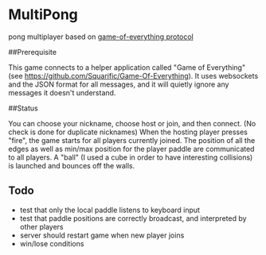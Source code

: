 # MultiPong
pong multiplayer based on [game-of-everything protocol](https://github.com/Squarific/Game-Of-Everything)

##Prerequisite

This game connects to a helper application called "Game of Everything" (see https://github.com/Squarific/Game-Of-Everything).
It uses websockets and the JSON format for all messages, and it will quietly ignore any messages it doesn't understand.

##Status

You can choose your nickname, choose host or join, and then connect. (No check is done for duplicate nicknames)
When the hosting player presses "fire", the game starts for all players currently joined.
The position of all the edges as well as min/max position for the player paddle are communicated to all players.
A "ball" (I used a cube in order to have interesting collisions) is launched and bounces off the walls.

## Todo

* test that only the local paddle listens to keyboard input
* test that paddle positions are correctly broadcast, and interpreted by other players
* server should restart game when new player joins
* win/lose conditions
